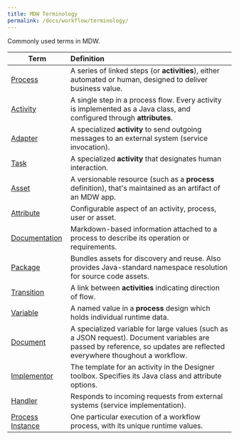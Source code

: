 ```yaml
---
title: MDW Terminology
permalink: /docs/workflow/terminology/
---
```


Commonly used terms in MDW.

  Term            | Definition     |
  ----------------|:---------------|
  [Process](http://centurylinkcloud.github.io/mdw/docs/help/process.html) | A series of linked steps (or **activities**), either automated or human, designed to deliver business value. 
  [Activity](http://centurylinkcloud.github.io/mdw/docs/help/implementor.html) | A single step in a process flow.  Every activity is implemented as a Java class, and configured through **attributes**.
  [Adapter](http://centurylinkcloud.github.io/mdw/docs/help/AdapterActivityBase.html) | A specialized **activity** to send outgoing messages to an external system (service invocation).
  [Task](http://centurylinkcloud.github.io/mdw/docs/help/taskTemplates.html) | A specialized **activity** that designates human interaction.
  [Asset](http://centurylinkcloud.github.io/mdw/docs/help/assets.html) | A versionable resource (such as a **process** definition), that's maintained as an artifact of an MDW app. 
  [Attribute]() | Configurable aspect of an activity, process, user or asset.  
  [Documentation]() | Markdown-based information attached to a process to describe its operation or requirements.  
  [Package]() | Bundles assets for discovery and reuse.  Also provides Java-standard namespace resolution for source code assets.
  [Transition]() | A link between **activities** indicating direction of flow. 
  [Variable](http://centurylinkcloud.github.io/mdw/docs/help/variable.html) | A named value in a **process** design which holds individual runtime data. 
  [Document]() | A specialized variable for large values (such as a JSON request).  Document variables are passed by reference, so updates are reflected everywhere thoughout a workflow. 
  [Implementor]() | The template for an activity in the Designer toolbox.  Specifies its Java class and attribute options.
  [Handler]() | Responds to incoming requests from external systems (service implementation).
  [Process Instance]() | One particular execution of a workflow process, with its unique runtime values.
  
